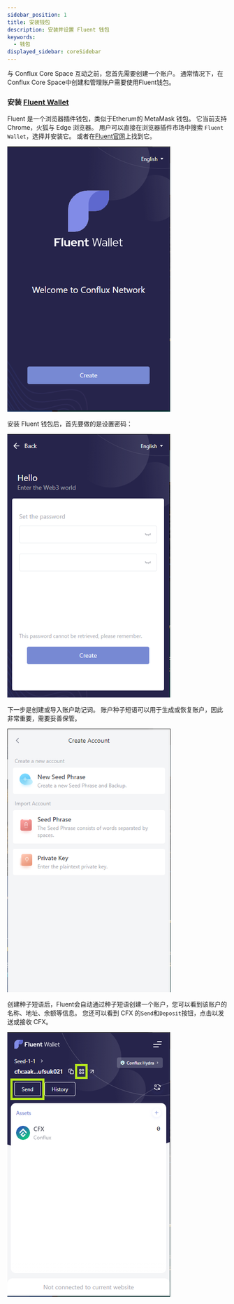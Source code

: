```yaml
---
sidebar_position: 1
title: 安装钱包
description: 安装并设置 Fluent 钱包
keywords:
  - 钱包
displayed_sidebar: coreSidebar
---
```


与 Conflux Core Space 互动之前，您首先需要创建一个账户。 通常情况下，在Conflux Core Space中创建和管理账户需要使用Fluent钱包。

### 安装 [Fluent Wallet](https://fluentwallet.com/)

Fluent 是一个浏览器插件钱包，类似于Etherum的 MetaMask 钱包。 它当前支持 Chrome，火狐与 Edge 浏览器。 用户可以直接在浏览器插件市场中搜索 `Fluent Wallet`，选择并安装它。 或者在[Fluent官网](https://fluentwallet.com/)上找到它。

![Fluent](./img/Fluent-Create-1)

安装 Fluent 钱包后，首先要做的是设置密码：

![Fluent](./img/SetPassword-2)

下一步是创建或导入账户助记词。 账户种子短语可以用于生成或恢复账户，因此非常重要，需要妥善保管。

![CreateImportAccount.png](./img/CreateImportAccount-1)

创建种子短语后，Fluent会自动通过种子短语创建一个账户，您可以看到该账户的名称、地址、余额等信息。 您还可以看到 CFX 的`Send`和`Deposit`按钮，点击以发送或接收 CFX。

![NewAccount.png](./img/NewAccount)


